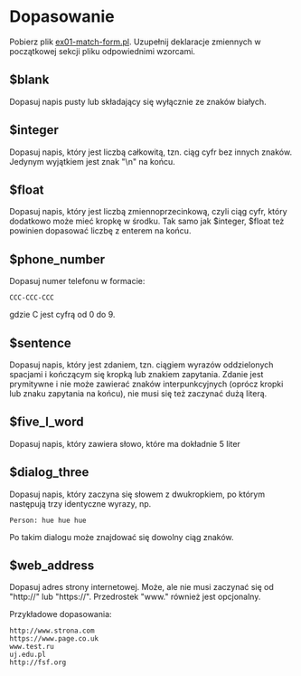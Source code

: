 # Dopasowanie
Pobierz plik
[ex01-match-form.pl](https://github.com/SlimakUJ/perl/blob/legacy_2016/class04/exercises/ex01-match-form.pl).
Uzupełnij deklaracje zmiennych w początkowej sekcji pliku odpowiednimi
wzorcami.

## $blank
Dopasuj napis pusty lub składający się wyłącznie ze znaków białych.

## $integer
Dopasuj napis, który jest liczbą całkowitą, tzn. ciąg cyfr bez innych znaków.
Jedynym wyjątkiem jest znak "\n" na końcu.

## $float
Dopasuj napis, który jest liczbą zmiennoprzecinkową, czyli ciąg cyfr, który
dodatkowo może mieć kropkę w środku. Tak samo jak $integer, $float też powinien
dopasować liczbę z enterem na końcu.

## $phone\_number
Dopasuj numer telefonu w formacie:
```
CCC-CCC-CCC
```
gdzie C jest cyfrą od 0 do 9.

## $sentence
Dopasuj napis, który jest zdaniem, tzn. ciągiem wyrazów oddzielonych
spacjami i kończącym się kropką lub znakiem zapytania. Zdanie jest
prymitywne i nie może zawierać znaków interpunkcyjnych (oprócz kropki lub 
znaku zapytania na końcu), nie musi się też zaczynać dużą literą.

## $five\_l\_word
Dopasuj napis, który zawiera słowo, które ma dokładnie 5 liter

## $dialog\_three
Dopasuj napis, który zaczyna się słowem z dwukropkiem, po którym następują
trzy identyczne wyrazy, np.
```
Person: hue hue hue
```
Po takim dialogu może znajdować się dowolny ciąg znaków.

## $web\_address
Dopasuj adres strony internetowej. Może, ale nie musi zaczynać się od "http://"
lub "https://". Przedrostek "www." również jest opcjonalny.

Przykładowe dopasowania:
```
http://www.strona.com
https://www.page.co.uk
www.test.ru
uj.edu.pl
http://fsf.org
```
```
